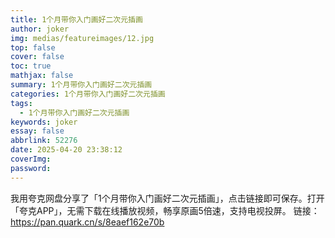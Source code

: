 ```yaml
---
title: 1个月带你入门画好二次元插画
author: joker
img: medias/featureimages/12.jpg
top: false
cover: false
toc: true
mathjax: false
summary: 1个月带你入门画好二次元插画
categories: 1个月带你入门画好二次元插画
tags:
  - 1个月带你入门画好二次元插画
keywords: joker
essay: false
abbrlink: 52276
date: 2025-04-20 23:38:12
coverImg:
password:
---
```


我用夸克网盘分享了「1个月带你入门画好二次元插画」，点击链接即可保存。打开「夸克APP」，无需下载在线播放视频，畅享原画5倍速，支持电视投屏。
链接：https://pan.quark.cn/s/8eaef162e70b
